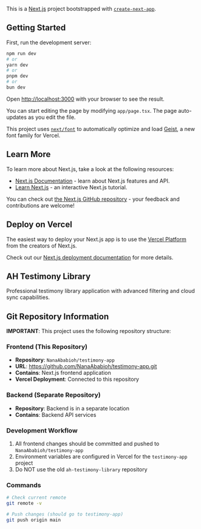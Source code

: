 This is a [Next.js](https://nextjs.org) project bootstrapped with [`create-next-app`](https://nextjs.org/docs/app/api-reference/cli/create-next-app).

## Getting Started

First, run the development server:

```bash
npm run dev
# or
yarn dev
# or
pnpm dev
# or
bun dev
```

Open [http://localhost:3000](http://localhost:3000) with your browser to see the result.

You can start editing the page by modifying `app/page.tsx`. The page auto-updates as you edit the file.

This project uses [`next/font`](https://nextjs.org/docs/app/building-your-application/optimizing/fonts) to automatically optimize and load [Geist](https://vercel.com/font), a new font family for Vercel.

## Learn More

To learn more about Next.js, take a look at the following resources:

- [Next.js Documentation](https://nextjs.org/docs) - learn about Next.js features and API.
- [Learn Next.js](https://nextjs.org/learn) - an interactive Next.js tutorial.

You can check out [the Next.js GitHub repository](https://github.com/vercel/next.js) - your feedback and contributions are welcome!

## Deploy on Vercel

The easiest way to deploy your Next.js app is to use the [Vercel Platform](https://vercel.com/new?utm_medium=default-template&filter=next.js&utm_source=create-next-app&utm_campaign=create-next-app-readme) from the creators of Next.js.

Check out our [Next.js deployment documentation](https://nextjs.org/docs/app/building-your-application/deploying) for more details.

## AH Testimony Library
Professional testimony library application with advanced filtering and cloud sync capabilities.

## Git Repository Information

**IMPORTANT**: This project uses the following repository structure:

### Frontend (This Repository)
- **Repository**: `NanaAbabioh/testimony-app`
- **URL**: https://github.com/NanaAbabioh/testimony-app.git
- **Contains**: Next.js frontend application
- **Vercel Deployment**: Connected to this repository

### Backend (Separate Repository)
- **Repository**: Backend is in a separate location
- **Contains**: Backend API services

### Development Workflow
1. All frontend changes should be committed and pushed to `NanaAbabioh/testimony-app`
2. Environment variables are configured in Vercel for the `testimony-app` project
3. Do NOT use the old `ah-testimony-library` repository

### Commands
```bash
# Check current remote
git remote -v

# Push changes (should go to testimony-app)
git push origin main
```
